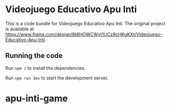 
  # Videojuego Educativo Apu Inti

  This is a code bundle for Videojuego Educativo Apu Inti. The original project is available at https://www.figma.com/design/8t6HOWCWyt1UCz9cHKgKXt/Videojuego-Educativo-Apu-Inti.

  ## Running the code

  Run `npm i` to install the dependencies.

  Run `npm run dev` to start the development server.
  # apu-inti-game
